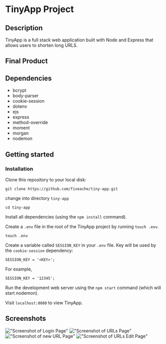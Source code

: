 # TinyApp Project

## Description
TinyApp is a full stack web application built with Node and Express that allows users to shorten long URLS.

## Final Product

## Dependencies

* bcrypt
* body-parser
* cookie-session
* dotenv
* ejs
* express
* method-override
* moment
* morgan
* nodemon

## Getting started

### Installation

Clone this repository to your local disk:
```
git clone https://github.com/fiveache/tiny-app.git
```

change into directory `tiny-app`
```
cd tiny-app
```

Install all dependencies (using the `npm install` command).

Create a `.env` file in the root of the TinyApp project by running `touch .env`.
```
touch .env
```
Create a variable called `SESSION_KEY` in your `.env` file. Key will be used by the `cookie-session` dependency:
```
SESSION_KEY = '<KEY>';
```

For example,
```
SESSION_KEY = '12345';
```

Run the development web server using the `npm start` command (which will start nodemon).

Visit `localhost:8080` to view TinyApp.

## Screenshots
!["Screenshot of Login Page"](https://github.com/fiveache/tiny-app/blob/master/docs/loginpage.png?raw=true)
!["Screenshot of URLs Page"](https://github.com/fiveache/tiny-app/blob/master/docs/urlpage.png?raw=true)
!["Screenshot of new URL Page"](https://github.com/fiveache/tiny-app/blob/master/docs/newurl.png?raw=true)
!["Screenshot of URLs Edit Page"](https://github.com/fiveache/tiny-app/blob/master/docs/urlupdatepage.png?raw=true)

